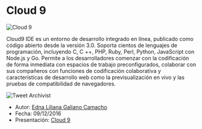 # Cloud 9


![Cloud 9](./Presentacion/presentaciones-todos/txt/cloud-9/cloud9.png "Cloud 9")

Cloud9 IDE es un entorno de desarrollo integrado en línea, publicado como código abierto desde la versión 3.0. Soporta cientos de lenguajes de programación, incluyendo C, C ++, PHP, Ruby, Perl, Python, JavaScript con Node.js y Go. Permite a los desarrolladores comenzar con la codificación de forma inmediata con espacios de trabajo preconfigurados, colaborar con sus compañeros con funciones de codificación colaborativa y características de desarrollo web como la previsualización en vivo y las pruebas de compatibilidad de navegadores.

![Tweet Archivist](./Presentacion/presentaciones-todos/txt/cloud-9/images/inicio.PNG "Tweet Archivist")

* Autor: [Edna Liliana Galiano Camacho](https://github.com/alu0100762846)
* Fecha: 09/12/2016
* Presentación: [Cloud 9](./index.html)